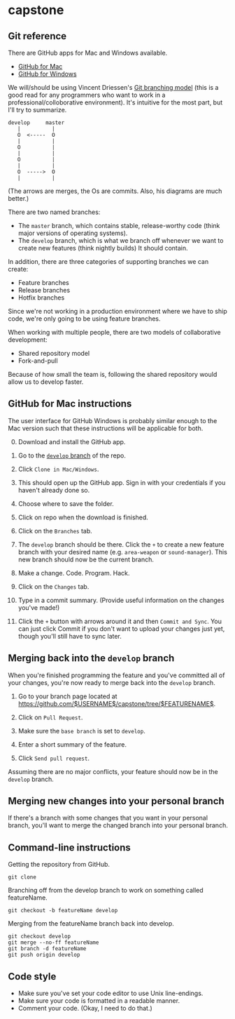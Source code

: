 capstone
========

Git reference
-------------

There are GitHub apps for Mac and Windows available.

- [GitHub for Mac](http://mac.github.com/)
- [GitHub for Windows](http://windows.github.com/)

We will/should be using Vincent Driessen's [Git branching model](http://nvie.com/posts/a-successful-git-branching-model/) (this is a good read for any programmers who want to work in a professional/colloborative environment). It's intuitive for the most part, but I'll try to summarize.

    develop     master
       |          |
       O  <-----  O
       |          |
       O          |
       |          |
       O          |
       |          |
       O  ----->  O
       |          |

(The arrows are merges, the Os are commits. Also, his diagrams are much better.)

There are two named branches:

- The `master` branch, which contains stable, release-worthy code (think major versions of operating systems).
- The `develop` branch, which is what we branch off whenever we want to create new features (think nightly builds) It should contain.

In addition, there are three categories of supporting branches we can create:

- Feature branches
- Release branches
- Hotfix branches

Since we're not working in a production environment where we have to ship code, we're only going to be using feature branches.

When working with multiple people, there are two models of collaborative development:

- Shared repository model
- Fork-and-pull

Because of how small the team is, following the shared repository would allow us to develop faster.


GitHub for Mac instructions
---------------------------

The user interface for GitHub Windows is probably similar enough to the Mac version such that these instructions will be applicable for both.

0. Download and install the GitHub app.

1. Go to the [`develop` branch](https://github.com/razh/capstone/tree/develop) of the repo.

2. Click `Clone in Mac/Windows`.

3. This should open up the GitHub app. Sign in with your credentials if you haven't already done so.

4. Choose where to save the folder.

5. Click on repo when the download is finished.

6. Click on the `Branches` tab.

7. The `develop` branch should be there. Click the `+` to create a new feature branch with your desired name (e.g. `area-weapon` or `sound-manager`). This new branch should now be the current branch.

8. Make a change. Code. Program. Hack.

9. Click on the `Changes` tab.

10. Type in a commit summary. (Provide useful information on the changes you've made!)

11. Click the `+` button with arrows around it and then `Commit and Sync`. You can just click Commit if you don't want to upload your changes just yet, though you'll still have to sync later.

Merging back into the `develop` branch
--------------------------------------

When you're finished programming the feature and you've committed all of your changes, you're now ready to merge back into the `develop` branch.

1. Go to your branch page located at <https://github.com/$USERNAME$/capstone/tree/$FEATURENAME$>.

2. Click on `Pull Request`.

3. Make sure the `base branch` is set to `develop`.

4. Enter a short summary of the feature.

5. Click `Send pull request`.

Assuming there are no major conflicts, your feature should now be in the `develop` branch.

Merging new changes into your personal branch
---------------------------------------------

If there's a branch with some changes that you want in your personal branch, you'll want to merge the changed branch into your personal branch.


Command-line instructions
-------------------------

Getting the repository from GitHub.

    git clone

Branching off from the develop branch to work on something called featureName.

    git checkout -b featureName develop

Merging from the featureName branch back into develop.

    git checkout develop
    git merge --no-ff featureName
    git branch -d featureName
    git push origin develop


Code style
----------

- Make sure you've set your code editor to use Unix line-endings.
- Make sure your code is formatted in a readable manner.
- Comment your code. (Okay, I need to do that.)
